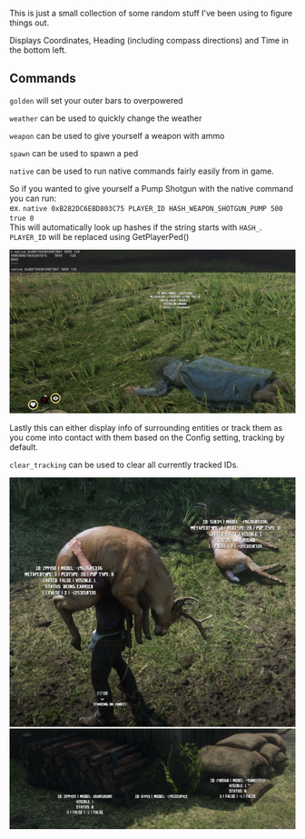This is just a small collection of some random stuff I've been using to figure things out.

Displays Coordinates, Heading (including compass directions) and Time in the bottom left.

## Commands

`golden` will set your outer bars to overpowered

`weather` can be used to quickly change the weather

`weapon` can be used to give yourself a weapon with ammo

`spawn` can be used to spawn a ped

`native` can be used to run native commands fairly easily from in game.

So if you wanted to give yourself a Pump Shotgun with the native command you can run:  
ex. `native 0xB282DC6EBD803C75 PLAYER_ID HASH_WEAPON_SHOTGUN_PUMP 500 true 0`  
This will automatically look up hashes if the string starts with `HASH_`. `PLAYER_ID` will be replaced using GetPlayerPed()

![Native Command](_screenshots/native-command.png)

Lastly this can either display info of surrounding entities or track them as you come into contact with them based on the Config setting, tracking by default.

`clear_tracking` can be used to clear all currently tracked IDs.

![Entity Info](_screenshots/entity-info.png)
![Entity Info 2](_screenshots/entity-info-2.png)